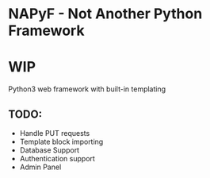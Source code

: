 # NAPyF - Not Another Python Framework

# WIP

Python3 web framework with built-in templating

## TODO:

- Handle PUT requests
- Template block importing
- Database Support
- Authentication support
- Admin Panel